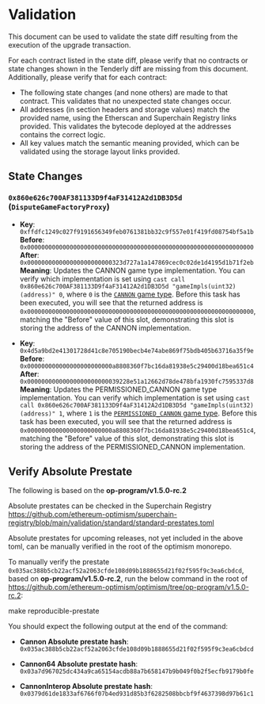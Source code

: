 # Validation

This document can be used to validate the state diff resulting from the execution of the upgrade
transaction.

For each contract listed in the state diff, please verify that no contracts or state changes shown in the Tenderly diff are missing from this document. Additionally, please verify that for each contract:

- The following state changes (and none others) are made to that contract. This validates that no unexpected state changes occur.
- All addresses (in section headers and storage values) match the provided name, using the Etherscan and Superchain Registry links provided. This validates the bytecode deployed at the addresses contains the correct logic.
- All key values match the semantic meaning provided, which can be validated using the storage layout links provided.

## State Changes

### `0x860e626c700AF381133D9f4aF31412A2d1DB3D5d` (`DisputeGameFactoryProxy`)

- **Key**: `0xffdfc1249c027f9191656349feb0761381bb32c9f557e01f419fd08754bf5a1b` <br/>
  **Before**: `0x0000000000000000000000000000000000000000000000000000000000000000` <br/>
  **After**: `0x000000000000000000000000323d727a1a147869cec0c02de1d4195d1b71f2eb` <br/>
  **Meaning**: Updates the CANNON game type implementation. You can verify which implementation is set using `cast call 0x860e626c700AF381133D9f4aF31412A2d1DB3D5d "gameImpls(uint32)(address)" 0`, where `0` is the [`CANNON` game type](https://github.com/ethereum-optimism/optimism/blob/op-contracts/v1.4.0/packages/contracts-bedrock/src/dispute/lib/Types.sol#L28).
  Before this task has been executed, you will see that the returned address is `0x0000000000000000000000000000000000000000000000000000000000000000`, matching the "Before" value of this slot, demonstrating this slot is storing the address of the CANNON implementation.

- **Key**: `0x4d5a9bd2e41301728d41c8e705190becb4e74abe869f75bdb405b63716a35f9e` <br/>
  **Before**: `0x000000000000000000000000a8808360f7bc16da81938e5c29400d18bea651c4` <br/>
  **After**: `0x00000000000000000000000039228e51a12662d78de478bfa1930fc7595337d8` <br/>
  **Meaning**: Updates the PERMISSIONED_CANNON game type implementation. You can verify which implementation is set using `cast call 0x860e626c700AF381133D9f4aF31412A2d1DB3D5d "gameImpls(uint32)(address)" 1`, where `1` is the [`PERMISSIONED_CANNON` game type](https://github.com/ethereum-optimism/optimism/blob/op-contracts/v1.4.0/packages/contracts-bedrock/src/dispute/lib/Types.sol#L31).
  Before this task has been executed, you will see that the returned address is `0x000000000000000000000000a8808360f7bc16da81938e5c29400d18bea651c4`, matching the "Before" value of this slot, demonstrating this slot is storing the address of the PERMISSIONED_CANNON implementation.

## Verify Absolute Prestate
The following is based on the **op-program/v1.5.0-rc.2**

Absolute prestates can be checked in the Superchain Registry https://github.com/ethereum-optimism/superchain-registry/blob/main/validation/standard/standard-prestates.toml

Absolute prestates for upcoming releases, not yet included in the above toml, can be manually verified in the root of the optimism monorepo.

To manually verify the prestate `0x035ac388b5cb22acf52a2063cfde108d09b1888655d21f02f595f9c3ea6cbdcd`, based on **op-program/v1.5.0-rc.2**, run the below command in the root of https://github.com/ethereum-optimism/optimism/tree/op-program/v1.5.0-rc.2:

make reproducible-prestate

You should expect the following output at the end of the command:

- **Cannon Absolute prestate hash**: 
`0x035ac388b5cb22acf52a2063cfde108d09b1888655d21f02f595f9c3ea6cbdcd`

- **Cannon64 Absolute prestate hash**: 
`0x03a7d967025dc434a9ca65154acdb88a7b658147b9b049f0b2f5ecfb9179b0fe`

- **CannonInterop Absolute prestate hash**: 
`0x0379d61de1833af6766f07b4ed931d85b3f6282508bbcbf9f4637398d97b61c1`
